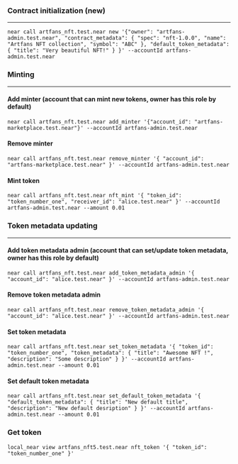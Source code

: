 ### Contract initialization (new)

---

```
near call artfans_nft.test.near new '{"owner": "artfans-admin.test.near", "contract_metadata": { "spec": "nft-1.0.0", "name": "Artfans NFT collection", "symbol": "ABC" }, "default_token_metadata": { "title": "Very beautiful NFT!" } }' --accountId artfans-admin.test.near

```


### Minting

---

#### Add minter (account that can mint new tokens, owner has this role by default)

```
near call artfans_nft.test.near add_minter '{"account_id": "artfans-marketplace.test.near"}' --accountId artfans-admin.test.near

```

#### Remove minter

```
near call artfans_nft.test.near remove_minter '{ "account_id": "artfans-marketplace.test.near" }' --accountId artfans-admin.test.near

```

#### Mint token

```
near call artfans_nft.test.near nft_mint '{ "token_id": "token_number_one", "receiver_id": "alice.test.near" }' --accountId artfans-admin.test.near --amount 0.01
```

### Token metadata updating

---

#### Add token metadata admin (account that can set/update token metadata, owner has this role by default)

```
near call artfans_nft.test.near add_token_metadata_admin '{ "account_id": "alice.test.near" }' --accountId artfans-admin.test.near
```

#### Remove token metadata admin

```
near call artfans_nft.test.near remove_token_metadata_admin '{ "account_id": "alice.test.near" }' --accountId artfans-admin.test.near
```

#### Set token metadata

```
near call artfans_nft.test.near set_token_metadata '{ "token_id": "token_number_one", "token_metadata": { "title": "Awesome NFT !", "description": "Some description" } }' --accountId artfans-admin.test.near --amount 0.01
```

#### Set default token metadata

```
near call artfans_nft.test.near set_default_token_metadata '{ "default_token_metadata": { "title": "New default title", "description": "New default desription" } }' --accountId artfans-admin.test.near --amount 0.01
```

### Get token
```
local_near view artfans_nft5.test.near nft_token '{ "token_id": "token_number_one" }'
```
